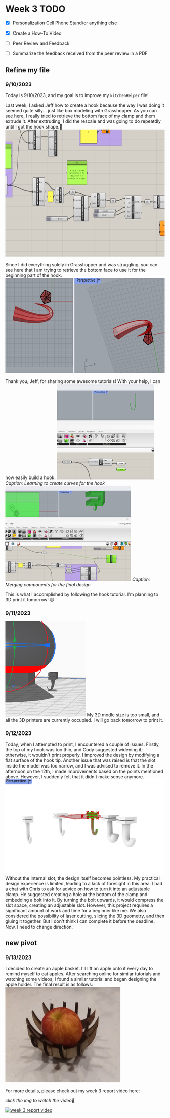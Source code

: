 # Week 3 TODO
- [x] Personalization Cell Phone Stand/or anything else
- [x] Create a How-To Video
- [ ]  Peer Review and Feedback
- [ ]  Summarize the feedback received from the peer review in a PDF


## Refine my file
### 9/10/2023
Today is 9/10/2023, and my goal is to improve my `kitchenHelper` file!

Last week, I asked Jeff how to create a hook because the way I was doing it seemed quite silly... just like box modeling with Grasshopper. As you can see here, I really tried to retrieve the bottom face of my clamp and them extrude it. After exttruding, I did the rescale and was going to do repeatdly until I got the hook shape.🔽
<img src="../weekly-reports/images/P1_WIP_hook_strugglingMe.png" alt="P1_WIP_hook_strugglingMe" height="400">

Since I did everything solely in Grasshopper and was struggling, you can see here that I am trying to retrieve the bottom face to use it for the beginning part of the hook.
<img src="../weekly-reports/images/P1_WIP_new_hook.png" alt="P1_WIP_new_hook" height="300">

Thank you, Jeff, for sharing some awesome tutorials! With your help, I can now easily build a hook.
<img src="../weekly-reports/images/P1_WIP_hook_curve .png" alt="P1_WIP_hook_curve" height="300"> 
*Caption: Learning to create curves for the hook*
<img src="../weekly-reports/images/P1_WIP_mergeHook.png" alt="P1_WIP_mergeHook" height="300">
*Caption: Merging components for the final design*

This is what I accomplished by following the hook tutorial. I'm planning to 3D print it tomorrow! 😄

### 9/11/2023
<img src="../weekly-reports/images/P1_WIP_tiny3Dexport.png" alt="P1_WIP_tiny3Dexport" height="300">
My 3D modle size is too small, and all the 3D printers are currently occupied. I will go back tomorrow to print it.

### 9/12/2023

Today, when I attempted to print, I encountered a couple of issues. Firstly, the top of my hook was too thin, and Cody suggested widening it; otherwise, it wouldn't print properly. I improved the design by modifying a flat surface of the hook tip. Another issue that was raised is that the slot inside the model was too narrow, and I was advised to remove it. In the afternoon on the 12th, I made improvements based on the points mentioned above. However, I suddenly felt that it didn't make sense anymore. 
<img src="../weekly-reports/images/P1_WIP_newHook.png" alt="P1_WIP_newHook" height="300">
Without the internal slot, the design itself becomes pointless. My practical design experience is limited, leading to a lack of foresight in this area. I had a chat with Chris to ask for advice on how to turn it into an adjustable clamp. He suggested creating a hole at the bottom of the clamp and embedding a bolt into it. By turning the bolt upwards, it would compress the slot space, creating an adjustable slot. However, this project requires a significant amount of work and time for a beginner like me. We also considered the possibility of laser cutting, slicing the 3D geometry, and then gluing it together. But I don't think I can complete it before the deadline. Now, I need to change direction.

## new pivot
### 9/13/2023

I decided to create an apple basket. I'll lift an apple onto it every day to remind myself to eat apples. After searching online for similar tutorials and watching some videos, I found a similar tutorial and began designing the apple holder. The final result is as follows:
<img src="../weekly-reports/images/P1_WIP_applehHolder.png" alt="P1_WIP_applehHolder" height="300">

For more details, please check out my week 3 report video here:

_click the img to watch the video🔽_

[![week 3 report video](https://img.youtube.com/vi/PSKZbx6gM2w/0.jpg)](https://www.youtube.com/watch?v=PSKZbx6gM2w  "week 3 report video")

